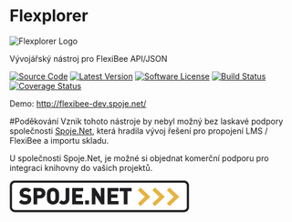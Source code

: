 Flexplorer
==========

![Flexplorer Logo](https://github.com/Spoje-NET/FlexiPeeHP/raw/master/src/images/flexplorer-logo.png "Project Logo")

Vývojářský nástroj pro FlexiBee API/JSON

[![Source Code](http://img.shields.io/badge/source/Spoje-NET/Flexplorer-blue.svg?style=flat-square)](https://github.com/Spoje-NET/Flexplorer)
[![Latest Version](https://img.shields.io/github/release/Spoje-NET/Flexplorer.svg?style=flat-square)](https://github.com/Spoje-NET/Flexplorer/releases)
[![Software License](https://img.shields.io/badge/license-GNU-brightgreen.svg?style=flat-square)](https://github.com/Spoje-NET/Flexplorer/blob/master/LICENSE)
[![Build Status](https://img.shields.io/travis/Spoje-NET/Flexplorer/master.svg?style=flat-square)](https://travis-ci.org/Spoje-NET/Flexplorer)
[![Coverage Status](https://img.shields.io/coveralls/Spoje-NET/Flexplorer/master.svg?style=flat-square)](https://coveralls.io/r/Spoje-NET/Flexplorer?branch=master)

Demo: http://flexibee-dev.spoje.net/

#Poděkování
Vznik tohoto nástroje by nebyl možný bez laskavé podpory společnosti [Spoje.Net](http://www.spoje.net), 
která hradila vývoj řešení pro propojení LMS / FlexiBee a importu skladu.

U společnosti Spoje.Net, je možné si objednat komerční podporu pro integraci
knihovny do vašich projektů. 

![Spoje.Net](https://github.com/Spoje-NET/FlexiPeeHP/raw/master/spoje-net_logo.gif "Spoje.Net")



